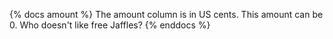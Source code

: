 {% docs amount %}
The amount column is in US cents. This amount can be 0. Who doesn't like free Jaffles?
{% enddocs %}
